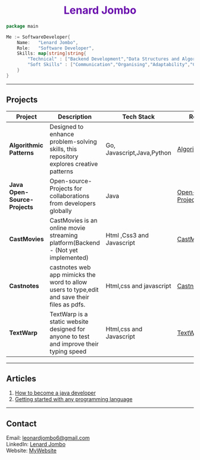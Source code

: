 
<h1 align="center" style="color:#6A0DAD;">Lenard Jombo</h1>

```go
package main

Me := SoftwareDeveloper{
    Name:   "Lenard Jombo",
    Role:   "Software Developer",
    Skills: map[string]string{
        "Technical" : ["Backend Development","Data Structures and Algorithms","Debugging", "Databases"],
        "Soft Skills" : ["Communication","Organising","Adaptability","Collaboration","Creativity"]
    }
}
```
---

##  **Projects**
| **Project**   | **Description**                               | **Tech Stack**               | **Repository**  |
|--------------|---------------------------------|---------------------------|---------------------------|
| **Algorithmic Patterns** | Designed to enhance problem-solving skills, this repository explores creative patterns | Go, Javascript,Java,Python | [AlgorithmicPatterns](https://github.com/lenardjombo/AlgorithmicPatterns) |
| **Java Open-Source-Projects** | Open-source-Projects for collaborations from developers globally |   Java   | [Open-Source-Projects](https://github.com/lenardjombo/Java-open-source-projects) |
| **CastMovies** | CastMovies is an online movie streaming platform(Backend - (Not yet implemented) |Html ,Css3 and Javascript | [CastMovies](https://github.com/lenardjombo/CastMovies)|
|**Castnotes** |castnotes web app mimicks the word to allow users to type,edit and save their files as pdfs.|Html,css and javascript|[Castnotes](https://github.com/lenardjombo/CastNotes) |
|**TextWarp**|TextWarp is a static website designed for anyone to test and improve their typing speed| Html,css and Javascript|[TextWarp](https://github.com/lenardjombo/Text-Warp)
---

##  **Articles**
 1. [How to become a java developer](https://medium.com/@leonardjombo6/how-to-become-a-java-software-developer-in-2024-ae656832bf4d?source=user_profile_page---------0-------------d1ea355b96b2---------------)  
 2. [Getting started with any programming language](https://medium.com/@leonardjombo6/getting-started-with-any-programming-language-97814bdecba2?source=user_profile_page---------2-------------d1ea355b96b2---------------)  

---
##  **Contact**
 Email: [leonardjombo6@gmail.com](mailto:leonardjombo6@gmail.com)  
 LinkedIn: [Lenard Jombo](https://www.linkedin.com/in/leonard-jombo-7063a3254/)  
 Website: [MyWebsite](https://jombo.netlify.app)  
